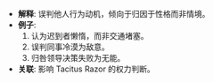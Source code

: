 - **解释**: 误判他人行为动机，倾向于归因于性格而非情境。
- **例子**:
	1. 认为迟到者懒惰，而非交通堵塞。
	2. 误判同事冷漠为敌意。
	3. 归咎领导决策失败为无能。
- **关联**: 影响 Tacitus Razor 的权力判断。